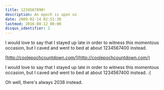 ```yaml
---
title: 1234567890!
description: An epoch is upon us
date: 2009-02-14 02:51:30
lastmod: 2016-08-12 00:00
disqus_identifier: 2
---
```


I would love to say that I stayed up late in order to witness this momentous occasion, but I caved and went to bed at about 1234567400 instead.

[http://coolepochcountdown.com/](http://coolepochcountdown.com/)

I would love to say that I stayed up late in order to witness this momentous occasion, but I caved and went to bed at about 1234567400 instead. :(

Oh well, there's always 2038 instead.